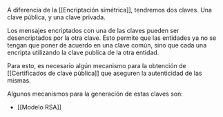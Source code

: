 A diferencia de la [[Encriptación simétrica]], tendremos dos claves. Una clave pública, y una clave privada.

Los mensajes encriptados con una de las claves pueden ser desencriptados por la otra clave. Esto permite que las entidades ya no se tengan que poner de acuerdo en una clave común, sino que cada una encripta utilizando la clave publica de la otra entidad.

Para esto, es necesario algún mecanismo para la obtención de [[Certificados de clave pública]] que aseguren la autenticidad de las mismas.

Algunos mecanismos para la generación de estas claves son:

- [[Modelo RSA]]

